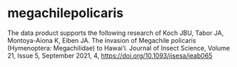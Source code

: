 # megachilepolicaris
The data product supports the following research of Koch JBU, Tabor JA, Montoya-Aiona K, Eiben JA. The invasion of Megachile policaris (Hymenoptera: Megachilidae) to Hawai‘i. Journal of Insect Science, Volume 21, Issue 5, September 2021, 4, https://doi.org/10.1093/jisesa/ieab065
